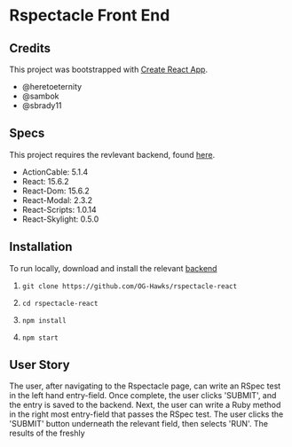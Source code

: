 # Rspectacle Front End

## Credits
This project was bootstrapped with [Create React App](https://github.com/facebookincubator/create-react-app).
- @heretoeternity
- @sambok
- @sbrady11

## Specs
This project requires the revlevant backend, found [here](https://github.com/OG-Hawks/rspectacle-railsAPI).

  - ActionCable: 5.1.4
  - React: 15.6.2
  - React-Dom: 15.6.2
  - React-Modal: 2.3.2
  - React-Scripts: 1.0.14
  - React-Skylight: 0.5.0

## Installation
To run locally, download and install the relevant [backend](https://github.com/OG-Hawks/rspectacle-railsAPI)

1. `git clone https://github.com/OG-Hawks/rspectacle-react`

2. `cd rspectacle-react`

3. `npm install`

4. `npm start`

## User Story
The user, after navigating to the Rspectacle page, can write an RSpec test in the left hand entry-field. Once complete, the user clicks 'SUBMIT', and the entry is saved to the backend. Next, the user can write a Ruby method in the right most entry-field that passes the RSpec test. The user clicks the 'SUBMIT' button underneath the relevant field, then selects 'RUN'. The results of the freshly 
